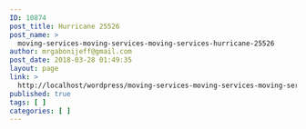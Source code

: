 ```yaml
---
ID: 10874
post_title: Hurricane 25526
post_name: >
  moving-services-moving-services-moving-services-hurricane-25526
author: mrgabonijeff@gmail.com
post_date: 2018-03-28 01:49:35
layout: page
link: >
  http://localhost/wordpress/moving-services-moving-services-moving-services-hurricane-25526/
published: true
tags: [ ]
categories: [ ]
---
```

